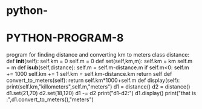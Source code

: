 # python-
# PYTHON-PROGRAM-8
program for finding distance and converting km to meters
class distance:
    def __init__(self):
        self.km = 0
        self.m = 0
    def set(self,km,m):
        self.km = km
        self.m = m
    def __isub__(self,distance):
        self.m = self.m-distance.m
        if self.m<0:
            self.m += 1000
            self.km += 1
        self.km = self.km-distance.km
        return self
    def convert_to_meters(self):
        return self.km*1000+self.m
    def display(self):
        print(self.km,"killometers",self.m,"meters")
d1 = distance()
d2 = distance()
d1.set(21,70)
d2.set(18,120)
d1 -= d2
print("d1-d2:")
d1.display()
print("that is :",d1.convert_to_meters(),"meters")
